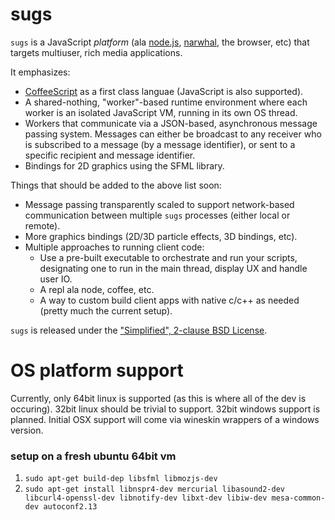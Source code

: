 # sugs
`sugs` is a JavaScript *platform* (ala [node.js](http://nodejs.org), [narwhal](http://nawwhaljs.org), the browser, etc) that targets multiuser, rich media applications.

It emphasizes:
* [CoffeeScript](http://coffee-script.org) as a first class languae
  (JavaScript is also supported).
* A shared-nothing, "worker"-based runtime environment where each worker is an
  isolated JavaScript VM, running in its own OS thread.
* Workers that communicate via a JSON-based, asynchronous message passing
  system. Messages can either be broadcast to any receiver who is
  subscribed to a message (by a message identifier), or sent to a specific
  recipient and message identifier.
* Bindings for 2D graphics using the SFML library.

Things that should be added to the above list soon:
* Message passing transparently scaled to support network-based
  communication between multiple `sugs` processes (either local or
remote).
* More graphics bindings (2D/3D particle effects, 3D bindings, etc).
* Multiple approaches to running client code:
  * Use a pre-built executable to orchestrate and run your scripts,
    designating one to run in the main thread, display UX and handle
    user IO.
  * A repl ala node, coffee, etc.
  * A way to custom build client apps with native c/c++ as needed
    (pretty much the current setup).

`sugs` is released under the ["Simplified", 2-clause BSD License](http://en.wikipedia.org/wiki/BSD_licenses#2-clause_license_.28.22Simplified_BSD_License.22_or_.22FreeBSD_License.22.29).

# OS platform support
Currently, only 64bit linux is supported (as this is where all of the dev is occuring). 32bit linux should be trivial to support. 32bit windows support is planned. Initial OSX support will come via wineskin wrappers of a windows version.

### setup on a fresh ubuntu 64bit vm
1. `sudo apt-get build-dep libsfml libmozjs-dev`
2. `sudo apt-get install libnspr4-dev mercurial libasound2-dev libcurl4-openssl-dev libnotify-dev libxt-dev libiw-dev mesa-common-dev autoconf2.13`
